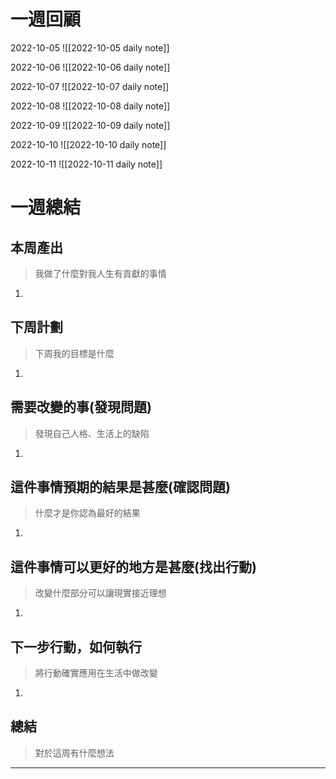 # 一週回顧

2022-10-05
![[2022-10-05 daily note]]

2022-10-06
![[2022-10-06 daily note]]

2022-10-07
![[2022-10-07 daily note]]

2022-10-08
![[2022-10-08 daily note]]

2022-10-09
![[2022-10-09 daily note]]

2022-10-10
![[2022-10-10 daily note]]

2022-10-11
![[2022-10-11 daily note]]

# 一週總結
## 本周產出
>我做了什麼對我人生有貢獻的事情
1. 

## 下周計劃
>下周我的目標是什麼
1. 

## 需要改變的事(發現問題)
>發現自己人格、生活上的缺陷
1. 

## 這件事情預期的結果是甚麼(確認問題)
>什麼才是你認為最好的結果
1. 

## 這件事情可以更好的地方是甚麼(找出行動)
>改變什麼部分可以讓現實接近理想
1. 

 ## 下一步行動，如何執行
>將行動確實應用在生活中做改變
1. 

## 總結
>對於這周有什麼想法
---

